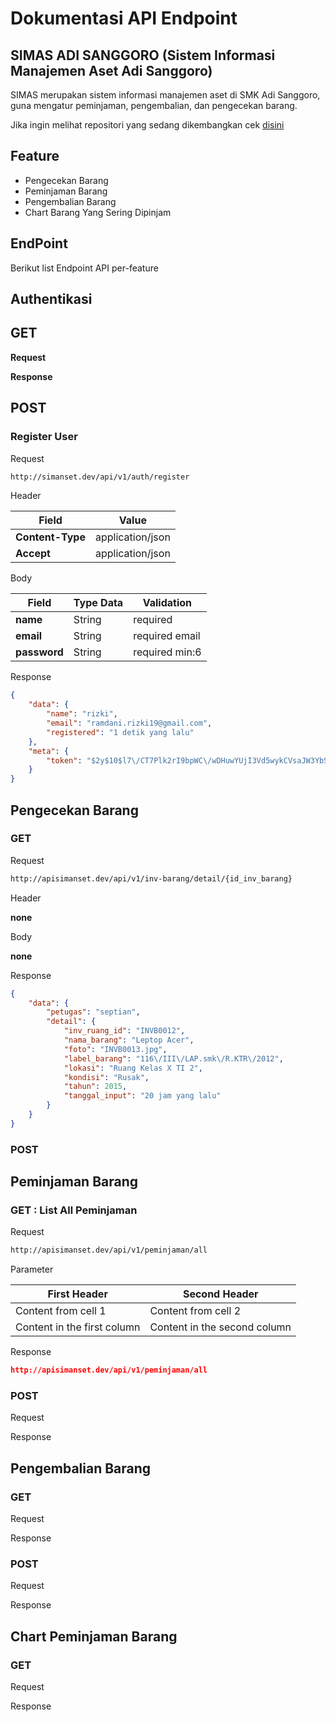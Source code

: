 # Dokumentasi API Endpoint

## SIMAS ADI SANGGORO (Sistem Informasi Manajemen Aset Adi Sanggoro) 

SIMAS merupakan sistem informasi manajemen aset di SMK Adi Sanggoro, guna mengatur peminjaman,  pengembalian, dan pengecekan barang.

Jika ingin melihat repositori yang sedang dikembangkan cek [disini](https://github.com/ramdanix/dokumentasi_rest_api/blob/master/REPOSITORIES.md)

## Feature

- Pengecekan Barang
- Peminjaman Barang
- Pengembalian Barang
- Chart Barang Yang Sering Dipinjam

## EndPoint

Berikut list Endpoint API per-feature

## Authentikasi

## GET

**Request**

**Response**

## POST  
### Register User

Request

``` bash
http://simanset.dev/api/v1/auth/register
```

Header

Field | Value | 
------------ | ------------- 
**Content-Type** | application/json 
**Accept** | application/json 

Body

Field | Type Data | Validation
------------ | ------------- | -------------
**name** | String | required
**email** | String | required email
**password** | String | required min:6

Response

``` json
{
    "data": {
        "name": "rizki",
        "email": "ramdani.rizki19@gmail.com",
        "registered": "1 detik yang lalu"
    },
    "meta": {
        "token": "$2y$10$l7\/CT7Plk2rI9bpWC\/wDHuwYUjI3Vd5wykCVsaJW3YbSj\/k46u01G"
    }
}
```

## Pengecekan Barang

### GET

Request

``` bash
http://apisimanset.dev/api/v1/inv-barang/detail/{id_inv_barang}
```

Header

**none**

Body


**none**

Response

``` json
{
	"data": {
		"petugas": "septian",
		"detail": {
			"inv_ruang_id": "INVB0012",
			"nama_barang": "Leptop Acer",
			"foto": "INVB0013.jpg",
			"label_barang": "116\/III\/LAP.smk\/R.KTR\/2012",
			"lokasi": "Ruang Kelas X TI 2",
			"kondisi": "Rusak",
			"tahun": 2015,
			"tanggal_input": "20 jam yang lalu"
		}
	}
}
```

### POST

## Peminjaman Barang

### GET : List All Peminjaman

Request

``` bash
http://apisimanset.dev/api/v1/peminjaman/all
```

Parameter

First Header | Second Header
------------ | -------------
Content from cell 1 | Content from cell 2
Content in the first column | Content in the second column

Response

``` json
http://apisimanset.dev/api/v1/peminjaman/all
```

### POST

Request

Response

## Pengembalian Barang

### GET

Request

Response

### POST

Request

Response

## Chart Peminjaman Barang

### GET

Request

Response
